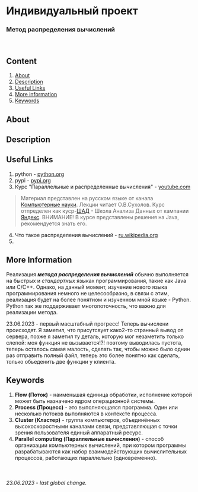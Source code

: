 # **Индивидуальный проект** 
### Метод распределения вычислений

<br>

## **Content**
1. [About](/README.md#about)
2. [Description](/README.md#description)
3. [Useful Links](README.md#useful-links)
4. [More information](/README.md#more-information)
5. [Keywords](/README.md#keywords)

## **About**

## **Description**

## **Useful Links**
1. python - [python.org](https://python.org)
2. pypi - [pypi.org](https://pypi.org/)
3. Курс "Параллельные и распределенные вычисления" - [youtube.com](https://youtube.com/playlist?list=PLJOzdkh8T5krFksX90QkuntWC6vflDZZU)
> Материал представлен на русском языке от канала [Компьютерные науки](https://www.youtube.com/@user-th3jq9rw7b). Лекции читает О.В.Сухолов. Курс отпределен как куср-[ШАД](https://academy.yandex.ru/dataschool) - Школа Анализа Данных от кампании [Яндекс](https://ru.wikipedia.org/wiki/%D0%AF%D0%BD%D0%B4%D0%B5%D0%BA%D1%81). ВНИМАНИЕ! В курсе представлены решения на Java, рекомендуется знать его.
4. Что такое распределения вычислений - [ru.wikipedia.org](https://ru.wikipedia.org/wiki/%D0%A0%D0%B0%D1%81%D0%BF%D1%80%D0%B5%D0%B4%D0%B5%D0%BB%D1%91%D0%BD%D0%BD%D1%8B%D0%B5_%D0%B2%D1%8B%D1%87%D0%B8%D1%81%D0%BB%D0%B5%D0%BD%D0%B8%D1%8F)
5. 

## **More Information**

Реализация _**метода распределения вычислений**_ обычно выполняется на быстрых и _стандартных_ языках программирования, такие как Java или C/C++. Однако, на данный момент, изучение нового языка программирования немного не целесообразно, в связи с этим, реализация будет на более понятном и изученном мной языке - Python. Python так же поддерживает многопоточность, что важно для реализации метода.

23.06.2023 - первый масштабный прогресс! Теперь вычислени происходят. Я заметил, что присутсвует како2-то странный вывод от сервера, позже я заметил ту деталь, которую мог незаметить только слепой: моя функция не вызывается!?! поэтому выводилась пустота, теперь осталось самая малость, сделать так, чтобы можно было однин раз отправить полный файл, теперь это более понятно как сделать, только обьеденить две функции у клиента.

## **Keywords**
1. **Flow (Поток)** - наименьшая единица обработки, исполнение которой может быть назначено ядром операционной системы.
2. **Process (Процесс)** - это выполняющаяся программа. Один или несколько потоков выполняются в контексте процесса.
3. **Cluster (Кластер)** -  группа компьютеров, объединённых высокоскоростными каналами связи, представляющая с точки зрения пользователя единый аппаратный ресурс.
4. **Parallel computing (Параллельные вычисления)** - способ организации компьютерных вычислений, при котором программы разрабатываются как набор взаимодействующих вычислительных процессов, работающих параллельно (одновременно).

<br>

###### 23.06.2023 - last global change.
